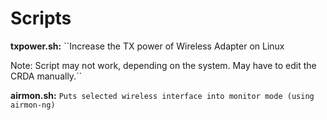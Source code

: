 # Scripts

__txpower.sh:__
  ``Increase the TX power of Wireless Adapter on Linux

  Note:
  Script may not work, depending on the system. May have to edit the CRDA manually.``
  
__airmon.sh:__
  ``Puts selected wireless interface into monitor mode (using airmon-ng)``
